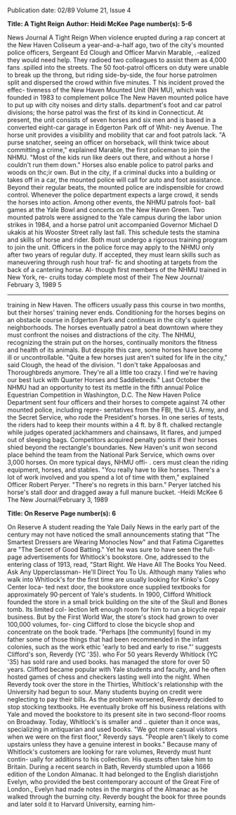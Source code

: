 Publication date: 02/89
Volume 21, Issue 4

**Title: A Tight Reign**
**Author: Heidi McKee**
**Page number(s): 5-6**

News Journal 
A Tight Reign 
When violence erupted during a rap 
concert at the New Haven Coliseum a 
year-and-a-half ago, two of the city's 
mounted police officers, Sergeant Ed 
Clough and Officer Marvin Marable, 
.-ealized they would need help. They 
radioed two colleagues to assist them as 
4,000 fans .spilled into the streets. The 
50 foot-patrol officers on duty were 
unable to break up the throng, but 
riding side-by-side, the four horse 
patrolmen split and dispersed the 
crowd within five minutes. 
T his incident proved the effec-
tiveness of the New Haven Mounted 
Unit (NH MU), which was founded in 
1983 
to 
complement 
police 
The New Haven 
mounted police 
have to put up with 
city noises and 
dirty stalls. 
department's 
foot 
and car patrol 
divisions; the horse patrol was the first 
of its kind in Connecticut. At present, the 
unit consists of seven horses and six men 
and is based in a converted eight-car 
garage in Edgerton Park off of Whit-
ney Avenue. 
The horse unit provides a visibility 
and mobility that car and foot patrols 
lack. "A purse snatcher, seeing an 
officer on horseback, will think twice 
about committing a crime," explained 
Marable, the first policeman to join the 
NHMU. "Most of the kids run like 
deers out there, and without a horse I 
couldn't run them down." Horses also 
enable police to patrol parks and woods 
on thc;ir own. But in the city, if a 
criminal ducks into a building or takes 
off in a car, the mounted police will call 
for auto and foot assistance. 
Beyond their regular beats, the 
mounted police are indispensible for 
crowd control. Whenever the police 
department expects a large crowd, it 
sends the horses into action. Among 
other events, the NHMU patrols foot-
ball games at the Yale Bowl and 
concerts on the New Haven Green. 
Two mounted patrols were assigned to 
the Yale campus during the labor 
union strikes in 1984, and a horse 
patrol unit accompanied Governor 
Michael D ukakis at his Wooster Street 
rally last fall. 
This schedule tests the stamina and 
skills of horse and rider. Both must 
undergo a rigorous training program 
to join the unit. Officers in the police 
force may apply to the NHMU only 
after two years of regular duty. If 
accepted, they must learn skills such as 
maneuvering through rush hour traf-
fic and shooting at targets from the back 
of 
a 
cantering 
horse. 
Al-
though 
first 
members of 
the NHMU trained in New York, re-
cruits today complete most of their 
The New Journal/ February 3, 1989 5 

---

training in New Haven. 
The officers usually pass this course 
in two months, but their horses' 
training never ends. Conditioning for 
the horses begins on an obstacle course 
in Edgerton Park and continues in the 
city's quieter 
neighborhoods. 
The 
horses eventually 
patrol a 
beat 
downtown where they must confront 
the noises and distractions of the city. 
The NHMU, recognizing the strain 
put on the horses, continually monitors 
the fitness and health of its animals. 
But despite this care, some horses have 
become ill or uncontrollable. "Quite a 
few horses just aren't suited for life in 
the city," said Clough, the head of the 
division. "I don't take Appaloosas and 
Thoroughbreds anymore. They're all a 
little too crazy. I find we're having our 
best luck with Quarter Horses and 
Saddlebreds." 
Last October the NHMU had an 
opportunity to test its mettle in the fifth 
annual Police Equestrian Competition 
in Washington, D.C. The New Haven 
Police Department sent four officers 
and their horses to compete against 74 
other mounted police, including repre-
sentatives from the FBI, the U.S. 
Army, and the Secret Service, who 
rode the President's horses. In one 
series of tests, the riders had to keep 
their mounts within a 4 ft. by 8 ft. 
chalked rectangle while judges 
operated jackhammers and chainsaws, 
lit flares, and jumped out of sleeping 
bags. Competitors acquired penalty 
points if their horses shied beyond the 
rectangle's boundaries. New Haven's 
unit won second place behind the team 
from the National Park Service, which 
owns over 3,000 horses. 
On more typical days, NHMU offi-
. cers must clean the riding equipment, 
horses, and stables. "You really have to 
like horses. There's a lot of work 
involved and you spend a lot of time 
with them," explained Officer Robert 
Peryer. "There's no regrets in this 
barn." Peryer latched his horse's stall 
door and dragged away a full manure 
bucket. 
-Heidi McKee 
6 The New Journal/February 3, 1989 


**Title: On Reserve**
**Page number(s): 6**

On Reserve 
A student reading the Yale Daily News 
in the early part of the century may not 
have noticed the small announcements 
stating that "The Smartest Dressers are 
Wearing Monocles Now" and that 
Fatima Cigarettes are "The Secret of 
Good Batting." Yet he was sure to have 
seen the full-page advertisements for 
Whitlock's bookstore. One, addressed 
to the entering class of 1913, read, 
"Start Right. We Have All The Books 
You 
Need. 
Ask 
Any 
Upperclassman- He'll Direct You To Us. 
Although many Yalies who walk into 
Whitlock's for the first time are usually 
looking for Kinko's Copy Center loca-
ted next door, the bookstore once 
supplied textbooks for approximately 
90·percent of Yale's students. In 1900, 
Clifford Whitlock founded the store in 
a small brick building on the site of the 
Skull and Bones tomb. Its limited col-
lection left enough room for him to run 
a bicycle repair business. But by the 
First World War, the store's stock had 
grown to over 100,000 volumes, for-
cing Clifford to close the bicycle shop 
and concentrate on the book trade. 
"Perhaps [the community] found in my 
father some of those things that had 
been recommended in the infant 
colonies, such as the work ethic 'early 
to bed and early to rise."' suggests 
Clifford's son, Reverdy (YC '35). who 
For 50 years 
Reverdy Whitlock 
(YC '35) has sold 
rare and used 
books. 
has managed the store for over 50 
years. Clifford became popular with 
Yale students and faculty, and he often 
hosted games of chess and checkers 
lasting well into the night. 
When Reverdy took over the store 
in the Thirties, Whitlock's relationship 
with the University had begun to sour. 
Many students buying on credit were 
neglecting to pay their bills. As the 
problem worsened, Reverdy decided 
to stop stocking textbooks. 
He 
eventually broke off his business 
relations with Yale and moved the 
bookstore to its present site in two 
second-floor rooms on Broadway. 
Today, Whitlock's is smaller and .. 
quieter than it once was, specializing 
in antiquarian and used books. "We 
got more casual visitors when we were 
on the first floor," Reverdy says. 
"People aren't likely to come upstairs 
unless they have a genuine interest in 
books." Because many of Whitlock's 
customers are looking for 
rare 
volumes, Reverdy must hunt contin-
ually for additions to his collection. His 
quests often take him to Britain. 
During a 
recent search in Bath, 
Reverdy stumbled upon a 1666 edition 
of the London Almanac. It had belonged 
to the English diaristjohn Evelyn, who 
provided the best contemporary 
account of the Great Fire of London., 
Evelyn had made notes in the margins 
of the Almanac as he walked through 
the burning city. Reverdy bought the 
book for three pounds and later sold it 
to Harvard University, earning him-